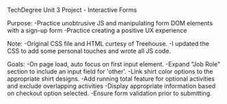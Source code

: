 TechDegree Unit 3 Project - Interactive Forms

Purpose:
-Practice unobtrusive JS and manipulating form DOM elements with a sign-up form
-Practice creating a positive UX experience

Note:
-Original CSS file and HTML curtesy of Treehouse.
-I updated the CSS to add some personal touches and wrote all JS code.

Goals:
-On page load, auto focus on first input element.
-Expand "Job Role" section to include an input field for 'other'.
-Link shirt color options to the appropriate shirt designs.
-Add running total feature for optional activities and exclude overlapping activities
-Display appropriate information based on checkout option selected.
-Ensure form validation prior to submitting.
